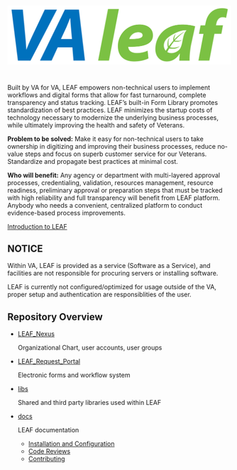 ![LEAF](libs/dynicons/svg/LEAF-logo.svg)

# 

Built by VA for VA, LEAF empowers non-technical users to implement workflows and digital forms that allow for fast turnaround, complete transparency and status tracking. LEAF’s built-in Form Library promotes standardization of best practices. LEAF minimizes the startup costs of technology necessary to modernize the underlying business processes, while ultimately improving the health and safety of Veterans. 

**Problem to be solved:** Make it easy for non-technical users to take ownership in digitizing and improving their business processes, reduce no-value steps and focus on superb customer service for our Veterans. Standardize and propagate best practices at minimal cost.

**Who will benefit:** Any agency or department with multi-layered approval processes, credentialing, validation, resources management, resource readiness, preliminary approval or preparation steps that must be tracked with high reliability and full transparency will benefit from LEAF platform. Anybody who needs a convenient, centralized platform to conduct evidence-based process improvements.

[Introduction to LEAF](docs/LEAF_Product_Overview.pdf)

## NOTICE

Within VA, LEAF is provided as a service (Software as a Service), and facilities are not responsible for procuring servers or installing software.

LEAF is currently not configured/optimized for usage outside of the VA, proper setup and authentication are responsiblities of the user.

## Repository Overview
* [LEAF_Nexus](LEAF_Nexus)

    Organizational Chart, user accounts, user groups 

* [LEAF_Request_Portal](LEAF_Request_Portal)

    Electronic forms and workflow system

* [libs](libs) 

    Shared and third party libraries used within LEAF

* [docs](docs)
    
    LEAF documentation

    * [Installation and Configuration](docs/InstallationConfiguration.md)
    * [Code Reviews](docs/CodeReviews.md)
    * [Contributing](docs/Development.md)
